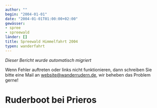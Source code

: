 ```yaml
---
author: ""
begin: "2004-01-01"
date: "2004-01-01T01:00:00+02:00"
gewässer:
- spree
- spreewald
länder: []
title: Spreewald Himmelfahrt 2004
typen: wanderfahrt
---
```



*Dieser Bericht wurde automatisch migriert*

Wenn Fehler auftreten oder links nicht funktionieren, dann schreiben Sie bitte eine Mail an website@wanderrudern.de, wir beheben das Problem gerne!



# Ruderboot bei Prieros


